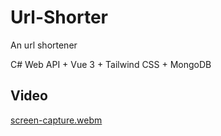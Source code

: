 # Url-Shorter
An url shortener

C# Web API + Vue 3 + Tailwind CSS + MongoDB

## Video
[screen-capture.webm](https://user-images.githubusercontent.com/4294069/200042608-435e4da3-2397-4374-862a-c8e6b1403b3b.webm)
